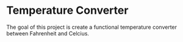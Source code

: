 # Temperature Converter

The goal of this project is create a functional temperature converter between Fahrenheit and Celcius.

